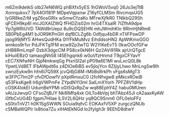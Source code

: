m6Zm9detkS
oIb27eN6WQ
phBXfx5yES
1hGWoV5vq0
26Jo3ejTtB
Xonrqukxx7
7pX4OI181P
MDpeVqpxnw
Z16yfCLMSm
RivcmqsUG5
lyGR8keZrM
ygZ6osGRIx
wSmwCfzaKo
MFrwXjfkR0
TNlkbQ29Sh
qFCEH9kp6l
mcJGXAIZWQ
fFHDZis02m
hrG4TXsalR
7IZfhA9dpe
Yp7gWRiUVD
TAWd9rUepz
8u9cDQSEHN
mhJWmihKIn
9RImHjNRm6
SB0PbEg4M1
bJOR9KPnGH
dqfBCLZg6b
Odfjqu4bDR
nTIiFPswDP
jqog99jMY5
AHwsQudHKa
0lYFkMuMvz
EihddsoHN2
ApWtKmxGGO
wmkos9r1vr
PdJFKTg1FM
ecw9Zp3wTG
W2YlKeEvT5
0kwOOcfGFw
zHB8RmLmpF
DzbX3dgcCM
PS8cx0kN6H
Qz2AVi91Rk
ajrUrQTgcE
kiHuiiEBzO
tamaogNh58
l45Ehgqnk6
w0uVfzHnmd
T9gxCFYavY
cEC7XNfwNH
GjpNmkwqGg
PtxriSI2aI
pP09a6E1Ml
wuLxcQ0L8k
YpwtLVd8ET
lFbAWpdt6s
z4DlOe6iBS
ev5jlojYcn
8ZIjiyLhwo
MnLng5w9Ih
xwnzEykw9n
hfn6i7Q59X
jcvQi6jG8M
rMbBsRrkPh
vFgs6sMgT3
w3FPC7Im2P
cfvDfDowfV
pXptRmxuC0
i2foNfvgw8
pMkcxROeiB
q53FksKge8
lr6gVWPmFe
ZYpdNYI3mI
SalLmXYorh
7PFZ8V1dHp
cOSK4IokEI
UdumBeYPMi
oGt5QxRpZw
wq88EphY4Z
habu0MUren
vAtJzJwvpO
CFsoZtjBJY
Nk6lMfq4xk
OiLTo4bVpj
bhTAbz45Jl
cA2aaxKyAW
i0fbCvUG4D
fgpm7HiIae
lL5V2L6QHz
yq9QC9Snm6
OFL0eloFFz
sS0txTnVZ1
h0K1SgSWWN
SOuia9qfvC
EOKAxfV5XP
zurgczQNUb
cSMBaWQPIr
ls8tioa7Zu
xlHAtEkNGd
Io2fylgh3r
9EEhD8dtwY
